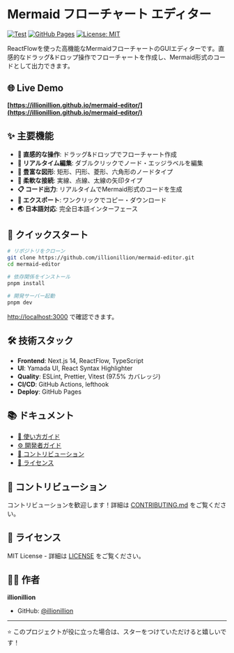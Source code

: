# Mermaid フローチャート エディター

[![Test](https://github.com/illionillion/mermaid-editor/actions/workflows/ci.yml/badge.svg)](https://github.com/illionillion/mermaid-editor/actions/workflows/ci.yml)
[![GitHub Pages](https://img.shields.io/badge/GitHub%20Pages-Live%20Demo-blue)](https://illionillion.github.io/mermaid-editor/)
[![License: MIT](https://img.shields.io/badge/License-MIT-yellow.svg)](./LICENSE)

ReactFlowを使った高機能なMermaidフローチャートのGUIエディターです。直感的なドラッグ&ドロップ操作でフローチャートを作成し、Mermaid形式のコードとして出力できます。

## 🌐 Live Demo

**[https://illionillion.github.io/mermaid-editor/](https://illionillion.github.io/mermaid-editor/)**

## ✨ 主要機能

- **🎯 直感的な操作**: ドラッグ&ドロップでフローチャート作成
- **📝 リアルタイム編集**: ダブルクリックでノード・エッジラベルを編集
- **🎨 豊富な図形**: 矩形、円形、菱形、六角形のノードタイプ
- **🔗 柔軟な接続**: 実線、点線、太線の矢印タイプ
- **📋 コード出力**: リアルタイムでMermaid形式のコードを生成
- **💾 エクスポート**: ワンクリックでコピー・ダウンロード
- **🌏 日本語対応**: 完全日本語インターフェース

## 🚀 クイックスタート

```bash
# リポジトリをクローン
git clone https://github.com/illionillion/mermaid-editor.git
cd mermaid-editor

# 依存関係をインストール
pnpm install

# 開発サーバー起動
pnpm dev
```

[http://localhost:3000](http://localhost:3000) で確認できます。

## 🛠️ 技術スタック

- **Frontend**: Next.js 14, ReactFlow, TypeScript
- **UI**: Yamada UI, React Syntax Highlighter
- **Quality**: ESLint, Prettier, Vitest (97.5% カバレッジ)
- **CI/CD**: GitHub Actions, lefthook
- **Deploy**: GitHub Pages

## 📚 ドキュメント

- [📖 使い方ガイド](./USAGE.md)
- [⚙️ 開発者ガイド](./DEVELOPMENT.md)
- [🤝 コントリビューション](./CONTRIBUTING.md)
- [📄 ライセンス](./LICENSE)

## 🤝 コントリビューション

コントリビューションを歓迎します！詳細は [CONTRIBUTING.md](./CONTRIBUTING.md) をご覧ください。

## 📄 ライセンス

MIT License - 詳細は [LICENSE](./LICENSE) をご覧ください。

## 👨‍💻 作者

**illionillion**

- GitHub: [@illionillion](https://github.com/illionillion)

---

⭐ このプロジェクトが役に立った場合は、スターをつけていただけると嬉しいです！

